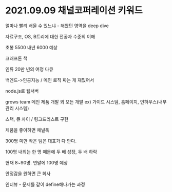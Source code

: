 # 2021.09.09 채널코퍼레이션 키워드

얼마나 빨리 배울 수 있느냐 - 해왔던 영역을 deep dive

자료구조, OS, B트리에 대한 전공자 수준의 이해

초봉 5500 내년 6000 예상

크래프톤 책

인류 20만 년의 여정 다큐

백엔드->인공지능 / 메인 로직 짜는 게 재밌어서

node.js로 웹서버

grows team 메인 제품 개발 외 모든 개발 ex) 가이드 시스템, 홈페이지, 인하우스(내부 관리 시스템)

스택, 큐 차이 / 링크드리스트 구현

제품을 좋아하면 채널톡

300명 미만 작은 팀은 대표가 다 안다.

100명 내외는 한 명 때문에 두 배 성장, 두 배 하락

현재 8~90명. 연말에 100명 예상

안정감을 원하면 큰 회사

인터뷰 - 문제를 같이 define해나가는 과정

